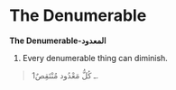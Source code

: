The Denumerable
===============

**The Denumerable-المعدود**

1. Every denumerable thing can diminish.

> 1ـ كُلُّ مَعْدُود مُنْتَقِصٌ.


